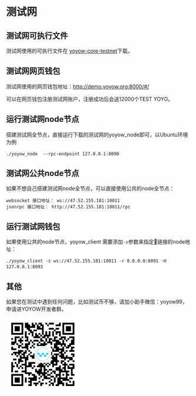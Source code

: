 # 测试网

## 测试网可执行文件
测试网使用的可执行文件在
[yoyow-core-testnet](https://github.com/yoyow-org/yoyow-core-testnet/releases)下载。

## 测试网网页钱包
测试网使用的网页钱包地址：<http://demo.yoyow.org:8000/#/>

可以在网页钱包注册测试网账户，注册成功后会送12000个TEST YOYO。

## 运行测试网node节点
搭建测试网全节点，直接运行下载的测试网的yoyow_node即可，以Ubuntu环境为例
```
./yoyow_node  --rpc-endpoint 127.0.0.1:8090 
```

## 测试网公共node节点
如果不想自己搭建测试网node全节点，可以直接使用公共的node全节点：
```
websocket 接口地址： ws://47.52.155.181:10011
jsonrpc 接口地址： http://47.52.155.181:10011/rpc
```

## 运行测试网钱包

如果使用公共的node节点，yoyow_client 需要添加`-s`参数来指定链接的node地址：
```
./yoyow_client -s ws://47.52.155.181:10011 -r 0.0.0.0:8091 -H 127.0.0.1:8093
```

## 其他
如果您在测试中遇到任何问题，比如测试币不够，请加小助手微信：yoyow99，申请进YOYOW开发者群。  

![yoyow99](../images/testnet/yoyow99.png)